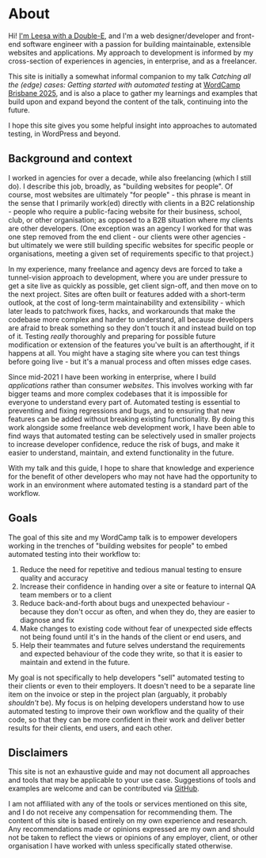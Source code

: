 # About

Hi! [I'm Leesa with a Double-E](https://www.doubleedesign.com.au), and I'm a web designer/developer and front-end software engineer with a passion for building maintainable, extensible websites and applications. My approach to development is informed by my cross-section of experiences in agencies, in enterprise, and as a freelancer.

This site is initially a somewhat informal companion to my talk _Catching all the (edge) cases: Getting started with automated testing_ at [WordCamp Brisbane 2025](https://brisbane.wordcamp.org/2025/schedule/), and is also a place to gather my learnings and examples that build upon and expand beyond the content of the talk, continuing into the future.

I hope this site gives you some helpful insight into approaches to automated testing, in WordPress and beyond.

## Background and context

I worked in agencies for over a decade, while also freelancing (which I still do). I describe this job, broadly, as "building websites for people". Of course, most websites are ultimately "for people" - this phrase is meant in the sense that I primarily work(ed) directly with clients in a B2C relationship - people who require a public-facing website for their business, school, club, or other organisation; as opposed to a B2B situation where my clients are other developers. (One exception was an agency I worked for that was one step removed from the end client - our clients were other agencies - but ultimately we were still building specific websites for specific people or organisations, meeting a given set of requirements specific to that project.)

In my experience, many freelance and agency devs are forced to take a tunnel-vision approach to development, where you are under pressure to get a site live as quickly as possible, get client sign-off, and then move on to the next project. Sites are often built or features added with a short-term outlook, at the cost of long-term maintainability and extensibility - which later leads to patchwork fixes, hacks, and workarounds that make the codebase more complex and harder to understand, all because developers are afraid to break something so they don't touch it and instead build on top of it. Testing _really_ thoroughly and preparing for possible future modification or extension of the features you've built is an afterthought, if it happens at all. You might have a staging site where you can test things before going live - but it's a manual process and often misses edge cases.

Since mid-2021 I have been working in enterprise, where I build _applications_ rather than consumer _websites_. This involves working with far bigger teams and more complex codebases that it is impossible for everyone to understand every part of. Automated testing is essential to preventing and fixing regressions and bugs, and to ensuring that new features can be added without breaking existing functionality. By doing this work alongside some freelance web development work, I have been able to find ways that automated testing can be selectively used in smaller projects to increase developer confidence, reduce the risk of bugs, and make it easier to understand, maintain, and extend functionality in the future. 

With my talk and this guide, I hope to share that knowledge and experience for the benefit of other developers who may not have had the opportunity to work in an environment where automated testing is a standard part of the workflow.

## Goals

The goal of this site and my WordCamp talk is to empower developers working in the trenches of "building websites for people" to embed automated testing into their workflow to:
1. Reduce the need for repetitive and tedious manual testing to ensure quality and accuracy
2. Increase their confidence in handing over a site or feature to internal QA team members or to a client
3. Reduce back-and-forth about bugs and unexpected behaviour - because they don't occur as often, and when they do, they are easier to diagnose and fix
4. Make changes to existing code without fear of unexpected side effects not being found until it's in the hands of the client or end users, and
5. Help their teammates and future selves understand the requirements and expected behaviour of the code they write, so that it is easier to maintain and extend in the future.

My goal is not specifically to help developers "sell" automated testing to their clients or even to their employers. It doesn't need to be a separate line item on the invoice or step in the project plan (arguably, it probably _shouldn't_ be). My focus is on helping developers understand how to use automated testing to improve their own workflow and the quality of their code, so that they can be more confident in their work and deliver better results for their clients, end users, and each other.

## Disclaimers

This site is not an exhaustive guide and may not document all approaches and tools that may be applicable to your use case. Suggestions of tools and examples are welcome and can be contributed via [GitHub](https://github.com/doubleedesign/testing-notebook).

I am not affiliated with any of the tools or services mentioned on this site, and I do not receive any compensation for recommending them. The content of this site is based entirely on my own experience and research. Any recommendations made or opinions expressed are my own and should not be taken to reflect the views or opinions of any employer, client, or other organisation I have worked with unless specifically stated otherwise.